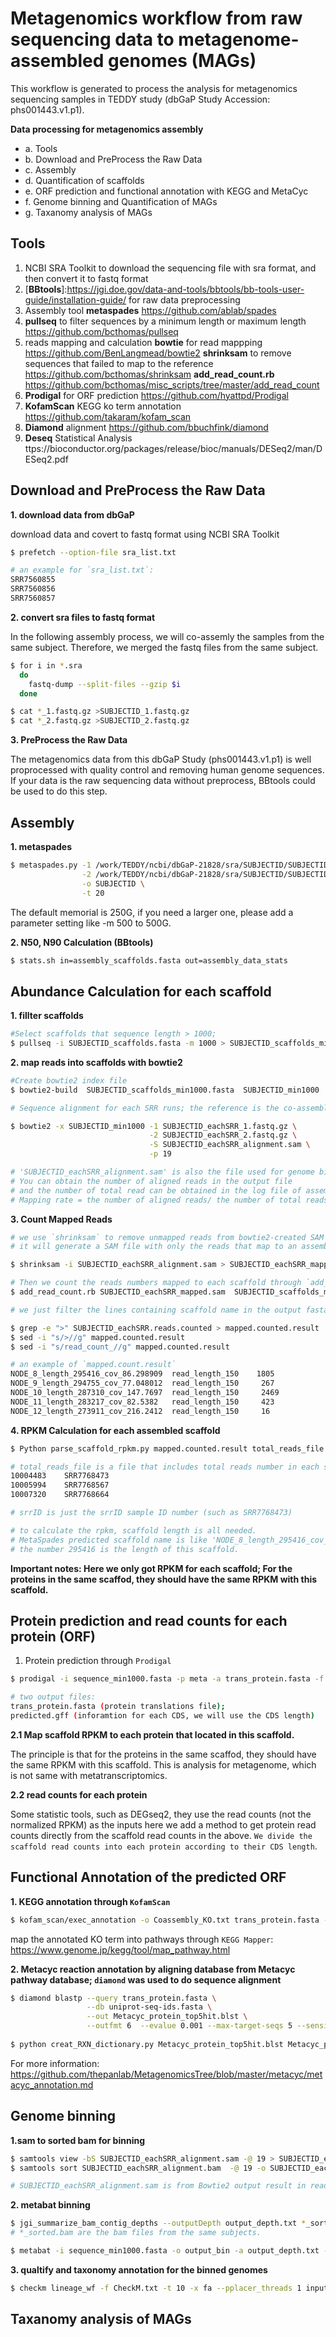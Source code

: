 # Metagenomics workflow from raw sequencing data to metagenome-assembled genomes (MAGs)

This workflow is generated to process the analysis for metagenomics sequencing samples in TEDDY
study (dbGaP Study Accession: phs001443.v1.p1).

**Data processing for metagenomics assembly**
  * a. Tools
  * b. Download and PreProcess the Raw Data
  * c. Assembly
  * d. Quantification of scaffolds
  * e. ORF prediction and functional annotation with KEGG and MetaCyc
  * f. Genome binning and Quantification of MAGs
  * g. Taxanomy analysis of MAGs


## Tools
1. NCBI SRA Toolkit to download the sequencing file with sra format, and then convert it to fastq format
2. [**BBtools**]:https://jgi.doe.gov/data-and-tools/bbtools/bb-tools-user-guide/installation-guide/ for raw data preprocessing 
3. Assembly tool **metaspades** https://github.com/ablab/spades
4. **pullseq** to filter sequences by a minimum length or maximum length https://github.com/bcthomas/pullseq 
5. reads mapping and calculation
**bowtie** for read mappping https://github.com/BenLangmead/bowtie2
**shrinksam** to remove sequences that failed to map to the reference https://github.com/bcthomas/shrinksam
**add_read_count.rb** https://github.com/bcthomas/misc_scripts/tree/master/add_read_count
5. **Prodigal** for ORF prediction https://github.com/hyattpd/Prodigal
6. **KofamScan** KEGG ko term annotation  https://github.com/takaram/kofam_scan
7. **Diamond**  alignment https://github.com/bbuchfink/diamond
8. **Deseq** Statistical Analysis ttps://bioconductor.org/packages/release/bioc/manuals/DESeq2/man/DESeq2.pdf

## Download and PreProcess the Raw Data

**1. download data from dbGaP**

download data and covert to fastq format using NCBI SRA Toolkit
```bash
$ prefetch --option-file sra_list.txt

# an example for `sra_list.txt`:
SRR7560855
SRR7560856
SRR7560857
```
**2. convert sra files to fastq format**

In the following assembly process, we will co-assemly the samples from the same subject.
Therefore, we merged the fastq files from the same subject.
```bash
$ for i in *.sra
  do
    fastq-dump --split-files --gzip $i
  done

$ cat *_1.fastq.gz >SUBJECTID_1.fastq.gz
$ cat *_2.fastq.gz >SUBJECTID_2.fastq.gz
```
**3. PreProcess the Raw Data**

The metagenomics data from this dbGaP Study (phs001443.v1.p1) is well proprocessed with quality control and removing human genome sequences.
If your data is the raw sequencing data without preprocess, BBtools could be used to do this step.
## Assembly

**1. metaspades**
```bash
$ metaspades.py -1 /work/TEDDY/ncbi/dbGaP-21828/sra/SUBJECTID/SUBJECTID_1_.fastq.gz \
                -2 /work/TEDDY/ncbi/dbGaP-21828/sra/SUBJECTID/SUBJECTID_2_.fastq.gz \
                -o SUBJECTID \
                -t 20  
```
The default memorial is 250G, if you need a larger one, please add a parameter setting like -m 500 to 500G.

**2. N50, N90 Calculation (BBtools)**
```bash
$ stats.sh in=assembly_scaffolds.fasta out=assembly_data_stats
```
## Abundance Calculation for each scaffold
**1. fillter scaffolds**
```bash
#Select scaffolds that sequence length > 1000; 
$ pullseq -i SUBJECTID_scaffolds.fasta -m 1000 > SUBJECTID_scaffolds_min1000.fasta
```
**2. map reads into scaffolds with bowtie2**
```bash
#Create bowtie2 index file
$ bowtie2-build  SUBJECTID_scaffolds_min1000.fasta  SUBJECTID_min1000

# Sequence alignment for each SRR runs; the reference is the co-assemblied scaffolds of the subject where SRR runs from.

$ bowtie2 -x SUBJECTID_min1000 -1 SUBJECTID_eachSRR_1.fastq.gz \
                               -2 SUBJECTID_eachSRR_2.fastq.gz \
                               -S SUBJECTID_eachSRR_alignment.sam \
                               -p 19

# 'SUBJECTID_eachSRR_alignment.sam' is also the file used for genome binning
# You can obtain the number of aligned reads in the output file 
# and the number of total read can be obtained in the log file of assembly
# Mapping rate = the number of aligned reads/ the number of total readsRPKM Calculation (shrinksam)
```
**3. Count Mapped Reads**
```bash
# we use `shrinksam` to remove unmapped reads from bowtie2-created SAM files,
# it will generate a SAM file with only the reads that map to an assembled scaffold.

$ shrinksam -i SUBJECTID_eachSRR_alignment.sam > SUBJECTID_eachSRR_mapped.sam

# Then we count the reads numbers mapped to each scaffold through `add_read_count.rb`
$ add_read_count.rb SUBJECTID_eachSRR_mapped.sam  SUBJECTID_scaffolds_min1000.fasta > SUBJECTID_eachSRR.reads.counted

# we just filter the lines containing scaffold name in the output fasta files

$ grep -e ">" SUBJECTID_eachSRR.reads.counted > mapped.counted.result
$ sed -i "s/>//g" mapped.counted.result
$ sed -i "s/read_count_//g" mapped.counted.result

# an example of `mapped.count.result`
NODE_8_length_295416_cov_86.298909  read_length_150    1805
NODE_9_length_294755_cov_77.048012  read_length_150     267
NODE_10_length_287310_cov_147.7697  read_length_150     2469
NODE_11_length_283217_cov_82.5382   read_length_150     423
NODE_12_length_273911_cov_216.2412  read_length_150     16

```
**4. RPKM Calculation for each assembled scaffold**
```bash
$ Python parse_scaffold_rpkm.py mapped.counted.result total_reads_file srrID

# total_reads_file is a file that includes total reads number in each sample, an example:
10004483	SRR7768473
10005994	SRR7768567
10007320	SRR7768664

# srrID is just the srrID sample ID number (such as SRR7768473)

# to calculate the rpkm, scaffold length is all needed. 
# MetaSpades predicted scaffold name is like 'NODE_8_length_295416_cov_86.298909'.
# the number 295416 is the length of this scaffold.
```
**Important notes: Here we only got RPKM for each scaffold; 
For the proteins in the same scaffod, they should have the same RPKM with this scaffold.**

## Protein prediction and read counts for each protein (ORF) 
1. Protein prediction through `Prodigal`

```bash
$ prodigal -i sequence_min1000.fasta -p meta -a trans_protein.fasta -f gff -o predicted.gff

# two output files: 
trans_protein.fasta (protein translations file); 
predicted.gff (inforamtion for each CDS, we will use the CDS length) 
```
**2.1 Map scaffold RPKM to each protein that located in this scaffold.**

The principle is that for the proteins in the same scaffod, they should have the same RPKM with this scaffold. 
This is analysis for metagenome, which is not same with metatranscriptomics.

**2.2 read counts for each protein**

Some statistic tools, such as DEGseq2, they use the read counts (not the normalized RPKM) as the inputs
here we add a method to get protein read counts directly from the scaffold read counts in the above.
`We divide the scaffold read counts into each protein according to their CDS length`. 


## Functional Annotation of the predicted ORF

**1.	KEGG annotation through `KofamScan`**
```bash
$ kofam_scan/exec_annotation -o Coassembly_KO.txt trans_protein.fasta --tmp-dir tmp_KO --cpu 10
```
map the annotated KO term into pathways through `KEGG Mapper`: https://www.genome.jp/kegg/tool/map_pathway.html

**2. Metacyc reaction annotation by aligning database from Metacyc pathway database;
`diamond` was used to do sequence alignment**
```bash
$ diamond blastp --query trans_protein.fasta \
                 --db uniprot-seq-ids.fasta \
                 --out Metacyc_protein_top5hit.blst \
                 --outfmt 6  --evalue 0.001 --max-target-seqs 5 --sensitive
                 
$ python creat_RXN_dictionary.py Metacyc_protein_top5hit.blst Metacyc_protein_RXN_key_sen
```
For more information: https://github.com/thepanlab/MetagenomicsTree/blob/master/metacyc/metacyc_annotation.md

## Genome binning
**1.sam to sorted bam for binning**
```bash
$ samtools view -bS SUBJECTID_eachSRR_alignment.sam -@ 19 > SUBJECTID_eachSRR_alignment.bam
$ samtools sort SUBJECTID_eachSRR_alignment.bam  -@ 19 -o SUBJECTID_eachSRR_sorted > SUBJECTID_eachSRR_sorted.bam

# SUBJECTID_eachSRR_alignment.sam is from Bowtie2 output result in read mapping process.
```
**2. metabat binning**
```bash
$ jgi_summarize_bam_contig_depths --outputDepth output_depth.txt *_sorted.bam
# *_sorted.bam are the bam files from the same subjects.

$ metabat -i sequence_min1000.fasta -o output_bin -a output_depth.txt -m 2000
```
**3. qualtify and taxonomy annotation for the binned genomes**
```bash
$ checkm lineage_wf -f CheckM.txt -t 10 -x fa --pplacer_threads 1 input_fold_includes_Bins checkm_wf_out  
```

## Taxanomy analysis of MAGs




